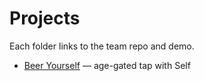 # Projects

Each folder links to the team repo and demo.
- [Beer Yourself](projects/beer-yourself) — age-gated tap with Self
